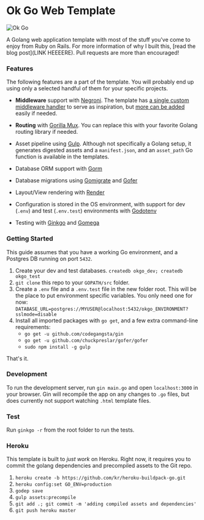 Ok Go Web Template
===================

![Ok Go](http://i.vimeocdn.com/video/38089409_640.jpg)

A Golang web application template with most of the stuff you've come to enjoy from Ruby on Rails. For more information of why I built this, [read the blog post](LINK HEEEERE). Pull requests are more than encouraged!

### Features

The following features are a part of the template. You will probably end up using only a selected handful of them for your specific projects.

- **Middleware** support with [Negroni](https://github.com/codegangsta/negroni). The template has [a single custom middleware handler](https://github.com/runemadsen/ok-go/blob/master/config/assets.go#L14-L47) to serve as inspiration, but [more can be added](https://github.com/runemadsen/ok-go/blob/master/config/app.go#L34-L38) easily if needed.

- **Routing** with [Gorilla Mux](https://github.com/gorilla/mux). You can replace this with your favorite Golang routing library if needed.

- Asset pipeline using [Gulp](http://gulpjs.com/). Although not specifically a Golang setup, it generates digested assets and a `manifest.json`, and an `asset_path` Go function is available in the templates.

- Database ORM support with [Gorm](https://github.com/jinzhu/gorm)
- Database migrations using [Gomigrate](https://github.com/DavidHuie/gomigrate) and [Gofer](https://github.com/chuckpreslar/gofer)
- Layout/View rendering with [Render](https://github.com/unrolled/render)
- Configuration is stored in the OS environment, with support for dev (`.env`) and test (`.env.test`) environments with [Godotenv](https://github.com/joho/godotenv)
- Testing with [Ginkgo](http://onsi.github.io/ginkgo/) and [Gomega](http://onsi.github.io/gomega/)

### Getting Started

This guide assumes that you have a working Go environment, and a Postgres DB running on port `5432`.

1. Create your dev and test databases. `createdb okgo_dev; createdb okgo_test`
2. `git clone` this repo to your `GOPATH/src` folder.
3. Create a `.env` file and a `.env.test` file in the new folder root. This will be the place to put environment specific variables. You only need one for now: `DATABASE_URL=postgres://MYUSER@localhost:5432/okgo_ENVIRONMENT?sslmode=disable`
4. Install all imported packages with `go get`, and a few extra command-line requirements:
    - `go get -u github.com/codegangsta/gin`
    - `go get -u github.com/chuckpreslar/gofer/gofer`
    - `sudo npm install -g gulp`

That's it.

### Development

To run the development server, run `gin main.go` and open `localhost:3000` in your browser. Gin will recompile the app on any changes to `.go` files, but does currently not support watching `.html` template files.

### Test

Run `ginkgo -r` from the root folder to run the tests.

### Heroku

This template is built to *just work* on Heroku. Right now, it requires you to commit the golang dependencies and precompiled assets to the Git repo.

1. `heroku create -b https://github.com/kr/heroku-buildpack-go.git`
2. `heroku config:set GO_ENV=production`
3. `godep save`
4. `gulp assets:precompile`
5. `git add .; git commit -m 'adding compiled assets and dependencies'`
6. `git push heroku master`
